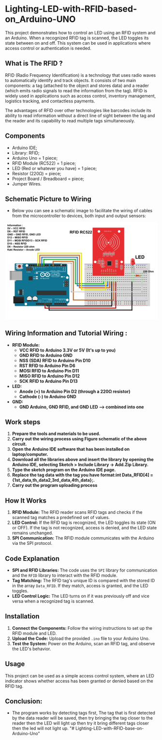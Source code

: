# Lighting-LED-with-RFID-based-on_Arduino-UNO

This project demonstrates how to control an LED using an RFID system and an Arduino. When a recognized RFID tag is scanned, the LED toggles its state between on and off. This system can be used in applications where access control or authentication is needed.

## What is The RFID ?

RFID (Radio Frequency Identification) is a technology that uses radio waves to automatically identify and track objects. It consists of two main components: a tag (attached to the object and stores data) and a reader (which emits radio signals to read the information from the tag). RFID is widely used in applications such as access control, inventory management, logistics tracking, and contactless payments.

The advantages of RFID over other technologies like barcodes include its ability to read information without a direct line of sight between the tag and the reader and its capability to read multiple tags simultaneously.

## Components

- Arduino IDE;
- Library: RFID;
- Arduino Uno = 1 piece;
- RFID Module (RC522) = 1 piece;
- LED (Red or whatever you have) = 1 piece;
- Resistor (220Ω) = piece;
- Project Board / Breadboard = piece;
- Jumper Wires.

## Schematic Picture to Wiring

- Below you can see a schematic image to facilitate the wiring of cables from the microcontroller to devices, both input and output sensors:

![Alt text](img/schematic.jpg)

## Wiring Information and Tutorial Wiring :

- **RFID Module:**
  - **VCC RFID to Arduino 3.3V or 5V (It's up to you)**
  - **GND RFID to Arduino GND**
  - **NSS (SDA) RFID to Arduino Pin D10**
  - **RST RFID to Arduino Pin D6**
  - **MOSI RFID to Arduino Pin D11**
  - **MISO RFID to Arduino Pin D12**
  - **SCK RFID to Arduino Pin D13**
- **LED:**
  - **Anode (+) to Arduino Pin D2 (through a 220Ω resistor)**
  - **Cathode (-) to Arduino GND**
- **GND:**
  - **GND Arduino, GND RFID, and GND LED --> combined into one**

## Work steps

1. **Prepare the tools and materials to be used.**
2. **Carry out the wiring process using Figure schematic of the above circuit.**
3. **Open the Arduino IDE software that has been installed on laptop/computer.**
4. **Download all the libraries above and insert the library by opening the Arduino IDE, selecting Sketch > Include Library -> Add.Zip Library.**
5. **Type the sketch program on the Arduino IDE page.**
6. **Replace the tag data with the tag you have format:int Data_RFID[4] = {1st_data,th_data2,3rd_data,4th_data};.**
7. **Carry out the program uploading process**

## How It Works

1. **RFID Module:** The RFID reader scans RFID tags and checks if the scanned tag matches a predefined set of values.
2. **LED Control:** If the RFID tag is recognized, the LED toggles its state (ON or OFF). If the tag is not recognized, access is denied, and the LED state remains unchanged.
3. **SPI Communication:** The RFID module communicates with the Arduino via the SPI protocol.

## Code Explanation

- **SPI and RFID Libraries:** The code uses the `SPI` library for communication and the `RFID` library to interact with the RFID module.
- **Tag Matching:** The RFID tag's unique ID is compared with the stored ID in the array `Data_RFID`. If they match, access is granted, and the LED toggles.
- **LED Control Logic:** The LED turns on if it was previously off and vice versa when a recognized tag is scanned.

## Installation

1. **Connect the Components:** Follow the wiring instructions to set up the RFID module and LED.
2. **Upload the Code:** Upload the provided `.ino` file to your Arduino Uno.
3. **Test the System:** Power on the Arduino, scan an RFID tag, and observe the LED's behavior.

## Usage

This project can be used as a simple access control system, where an LED indicator shows whether access has been granted or denied based on the RFID tag.

## Conclusion:

- The program works by detecting tags first, The tag that is first detected by the data reader will be saved, then try bringing the tag closer to the reader then the LED will light up then try it bring different tags closer then the led will not light up.
"# Lighting-LED-with-RFID-base-on-Arduino-Uno" 
